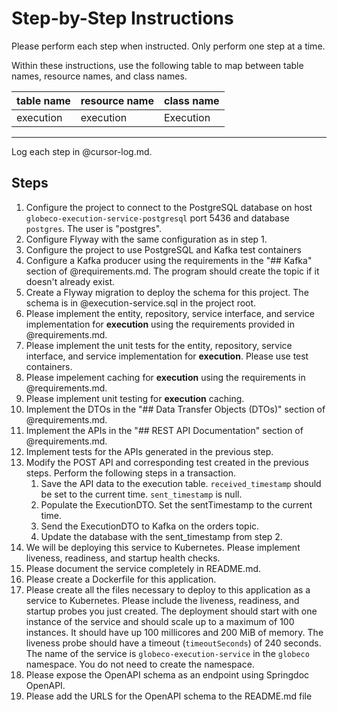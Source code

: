 # Step-by-Step Instructions

Please perform each step when instructed.  Only perform one step at a time.

Within these instructions, use the following table to map between table names, resource names, and class names.

| table name | resource name | class name |
| --- | --- | --- |
| execution | execution | Execution |
---

Log each step in @cursor-log.md.  

## Steps

1. Configure the project to connect to the PostgreSQL database on host `globeco-execution-service-postgresql`  port 5436 and database `postgres`.  The user is  "postgres".  
2. Configure Flyway with the same configuration as in step 1.  
3. Configure the project to use PostgreSQL and Kafka test containers
4. Configure a Kafka producer using the requirements in the "## Kafka" section of @requirements.md.  The program should create the topic if it doesn't already exist.
5. Create a Flyway migration to deploy the schema for this project.  The schema is in @execution-service.sql in the project root.  
6. Please implement the entity, repository, service interface, and service implementation for **execution** using the requirements provided in @requirements.md.  
7. Please implement the unit tests for the entity, repository, service interface, and service implementation for **execution**.  Please use test containers.  
8. Please impelement caching for **execution** using the requirements in @requirements.md. 
9. Please implement unit testing for **execution** caching.  
10. Implement the DTOs in the "## Data Transfer Objects (DTOs)" section of @requirements.md.
11. Implement the APIs in the "## REST API Documentation" section of @requirements.md.
12. Implement tests for the APIs generated in the previous step.
13. Modify the POST API and corresponding test created in the previous steps.  Perform the following steps in a transaction.
    1. Save the API data to the execution table.  `received_timestamp` should be set to the current time.  `sent_timestamp` is null.
    2. Populate the ExecutionDTO.  Set the sentTimestamp to the current time.
    3. Send the ExecutionDTO to Kafka on the orders topic.
    4. Update the database with the sent_timestamp from step 2.
14. We will be deploying this service to Kubernetes.  Please implement liveness, readiness, and startup health checks.  
15. Please document the service completely in README.md.
16. Please create a Dockerfile for this application.  
17. Please create all the files necessary to deploy to this application as a service to Kubernetes.  Please include the liveness, readiness, and startup probes you just created.  The deployment should start with one instance of the service and should scale up to a maximum of 100 instances.  It should have up 100 millicores and 200 MiB of memory.  The liveness probe should have a timeout (`timeoutSeconds`) of 240 seconds.  The name of the service is `globeco-execution-service` in the `globeco` namespace.  You do not need to create the namespace.
18. Please expose the OpenAPI schema as an endpoint using Springdoc OpenAPI. 
19. Please add the URLS for the OpenAPI schema to the README.md file


